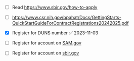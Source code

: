 
- [ ] Read <https://www.sbir.gov/how-to-apply>
- [ ] https://www.csr.nih.gov/bpahat/Docs/GettingStarts-QuickStartGuideForContractRegistrations20242025.pdf
- [x] Register for DUNS number ✅ 2023-11-03
- [ ] Register for account on [SAM.gov](https://sam.gov/content/home)
- [ ] Register for account on [sbir.gov](https://www.sbir.gov/registration)



